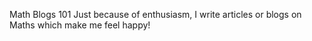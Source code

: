 Math Blogs 101
Just because of enthusiasm, I write articles or blogs on Maths which make me feel happy! 
